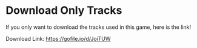 # Download Only Tracks
If you only want to download the tracks used in this game, here is the link!

Download Link: https://gofile.io/d/JoiTUW
